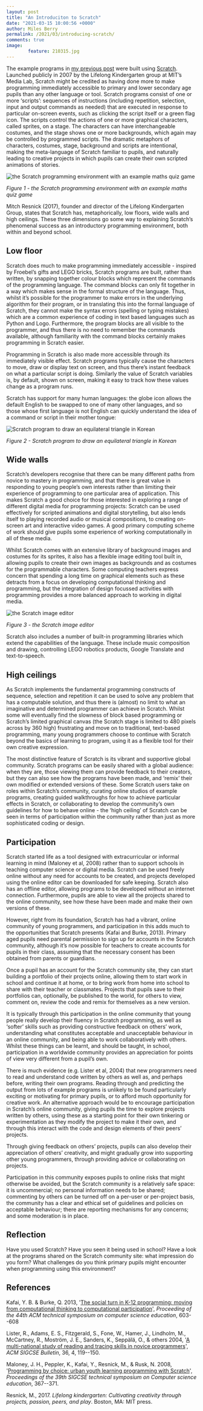 ```yaml
---
layout: post
title: "An Introduciton to Scratch"
date: "2021-03-15 10:00:56 +0000"
author: Miles Berry
permalink: /2021/03/introducing-scratch/
comments: true
image:
        feature: 210315.jpg
---
```


The example programs in [my previous post](/2021/03/programming/) were built using [Scratch](http://scratch.mit.edu). Launched publicly in 2007 by the Lifelong Kindergarten group at MIT’s Media Lab, Scratch might be credited as having done more to make programming immediately accessible to primary and lower secondary age pupils than any other language or tool. Scratch programs consist of one or more ‘scripts’: sequences of instructions (including repetition, selection, input and output commands as needed) that are executed in response to particular on-screen events, such as clicking the script itself or a green flag icon. The scripts control the actions of one or more graphical characters, called sprites, on a stage. The characters can have interchangeable costumes, and the stage shows one or more backgrounds, which again may be controlled by programmed scripts. The dramatic metaphors of characters, costumes, stage, background and scripts are intentional, making the meta-language of Scratch familiar to pupils, and naturally leading to creative projects in which pupils can create their own scripted animations of stories.

![the Scratch programming environment with an example maths quiz game](/images/Fig08.png) 

*Figure 1 - the Scratch programming environment with an example maths quiz game*

Mitch Resnick (2017), founder and director of the Lifelong Kindergarten Group, states that Scratch has, metaphorically, low floors, wide walls and high ceilings. These three dimensions go some way to explaining Scratch’s phenomenal success as an introductory programming environment, both within and beyond school.

## Low floor

Scratch does much to make programming immediately accessible - inspired by Froebel’s gifts and LEGO bricks, Scratch programs are built, rather than written, by snapping together colour blocks which represent the commands of the programming language. The command blocks can only fit together in a way which makes sense in the formal structure of the language. Thus, whilst it’s possible for the programmer to make errors in the underlying algorithm for their program, or in translating this into the formal language of Scratch, they cannot make the syntax errors (spelling or typing mistakes) which are a common experience of coding in text based languages such as Python and Logo. Furthermore, the program blocks are all visible to the programmer, and thus there is no need to remember the commands available, although familiarity with the command blocks certainly makes programming in Scratch easier.

Programming in Scratch is also made more accessible through its immediately visible effect. Scratch programs typically cause the characters to move, draw or display text on screen, and thus there’s instant feedback on what a particular script is doing. Similarly the value of Scratch variables is, by default, shown on screen, making it easy to track how these values change as a program runs. 

Scratch has support for many human languages: the globe icon allows the default English to be swapped to one of many other languages, and so those whose first language is not English can quickly understand the idea of a command or script in their mother tongue:

![Scratch program to draw an equilateral triangle in Korean](/images/Fig09.png)

*Figure 2 - Scratch program to draw an equilateral triangle in Korean*

## Wide walls

Scratch’s developers recognise that there can be many different paths from novice to mastery in programming, and that there is great value in responding to young people’s own interests rather than limiting their experience of programming to one particular area of application. This makes Scratch a good choice for those interested in exploring a range of different digital media for programming projects: Scratch can be used effectively for scripted animations and digital storytelling, but also lends itself to playing recorded audio or musical compositions, to creating on-screen art and interactive video games. A good primary computing scheme of work should give pupils some experience of working computationally in all of these media.

Whilst Scratch comes with an extensive library of background images and costumes for its sprites, it also has a flexible image editing tool built in, allowing pupils to create their own images as backgrounds and as costumes for the programmable characters. Some computing teachers express concern that spending a long time on graphical elements such as these detracts from a focus on developing computational thinking and programming, but the integration of design focussed activities with programming provides a more balanced approach to working in digital media.

![the Scratch image editor](/images/Fig10.png) 

*Figure 3 - the Scratch image editor*

Scratch also includes a number of built-in programming libraries which extend the capabilities of the language. These include music composition and drawing, controlling LEGO robotics products, Google Translate and text-to-speech.

## High ceilings

As Scratch implements the fundamental programming constructs of sequence, selection and repetition it can be used to solve any problem that has a computable solution, and thus there is (almost) no limit to what an imaginative and determined programmer can achieve in Scratch. Whilst some will eventually find the slowness of block based programming or Scratch’s limited graphical canvas (the Scratch stage is limited to 480 pixels across by 360 high) frustrating and move on to traditional, text-based programming, many young programmers choose to continue with Scratch beyond the basics of learning to program, using it as a flexible tool for their own creative expression.

The most distinctive feature of Scratch is its vibrant and supportive global community. Scratch programs can be easily shared with a global audience: when they are, those viewing them can provide feedback to their creators, but they can also see how the programs have been made, and ‘remix’ their own modified or extended versions of these. Some Scratch users take on roles within Scratch’s community, curating online studios of example programs, creating guided walkthroughs for how to achieve particular effects in Scratch, or collaborating to develop the community’s own guidelines for how to behave online - the ‘high ceiling’ of Scratch can be seen in terms of participation within the community rather than just as more sophisticated coding or design.

## Participation

Scratch started life as a tool designed with extracurricular or informal learning in mind (Maloney et al, 2008) rather than to support schools in teaching computer science or digital media. Scratch can be used freely online without any need for accounts to be created, and projects developed using the online editor can be downloaded for safe keeping. Scratch also has an offline editor, allowing programs to be developed without an internet connection. Furthermore, pupils are able to view all the projects shared to the online community, see how these have been made and make their own versions of these.

However, right from its foundation, Scratch has had a vibrant, online community of young programmers, and participation in this adds much to the opportunities that Scratch presents (Kafai and Burke, 2013).
Primary aged pupils need parental permission to sign up for accounts in the Scratch community, although it’s now possible for teachers to create accounts for pupils in their class, assuming that the necessary consent has been obtained from parents or guardians.

Once a pupil has an account for the Scratch community site, they can start building a portfolio of their projects online, allowing them to start work in school and continue it at home, or to bring work from home into school to share with their teacher or classmates. Projects that pupils save to their portfolios can, optionally, be published to the world, for others to view, comment on, review the code and remix for themselves as a new version.

It is typically through this participation in the online community that young people really develop their fluency in  Scratch programming, as well as ‘softer’ skills such as providing constructive feedback on others’ work, understanding what constitutes acceptable and unacceptable behaviour in an online community, and being able to work collaboratively with others. Whilst these things can be learnt, and should be taught,  in school, participation in a worldwide community provides an appreciation for points of view very different from a pupil’s own.

There is much evidence  (e.g. Lister et al, 2004) that new programmers need to read and understand code written by others as well as, and perhaps before, writing their own programs. Reading through and predicting the output from lots of example programs is unlikely to be found particularly exciting or motivating for primary pupils, or to afford much opportunity for creative work. An alternative approach would be to encourage participation in Scratch’s online community, giving pupils the time to explore projects written by others, using these as a starting point for their own tinkering or experimentation as they modify the project to make it their own, and through this interact with the code and design elements of their peers’ projects.

Through giving feedback on others’ projects, pupils can also develop their appreciation of others’ creativity, and might gradually grow into supporting other young programmers, through providing advice or collaborating on projects.

Participation in this community exposes pupils to online risks that might otherwise be avoided, but the Scratch community is a relatively safe space: it is uncommercial; no personal information needs to be shared; commenting by others can be turned off on a per-user or per-project basis, the community has a clear and ethical  set of guidelines and policies on acceptable behaviour; there are reporting mechanisms for any concerns; and some moderation is in place.

## Reflection

Have you used Scratch? Have you seen it being used in school? Have a look at the programs shared on the Scratch community site: what impression do you form? What challenges do you think primary pupils might encounter when programming using this environment?

## References

Kafai, Y. B. & Burke, Q. 2013, '[The social turn in K-12 programming: moving from computational thinking to computational participation](https://www.researchgate.net/publication/266653559_The_social_turn_in_K-12_programming_Moving_from_computational_thinking_to_computational_participation)', *Proceeding of the 44th ACM technical symposium on computer science education*, 603--608

Lister, R., Adams, E. S., Fitzgerald, S., Fone, W., Hamer, J., Lindholm, M., McCartney, R., Moström, J. E., Sanders, K., Seppälä, O., & others 2004, '[A multi-national study of reading and tracing skills in novice programmers](https://www.researchgate.net/publication/234800767_A_Multi-National_Study_of_Reading_and_Tracing_Skills_in_Novice_Programmers)', *ACM SIGCSE Bulletin*, 36, 4, 119--150.

Maloney, J. H., Peppler, K., Kafai, Y., Resnick, M., & Rusk, N. 2008, '[Programming by choice: urban youth learning programming with Scratch](https://web.media.mit.edu/~mres/papers/sigcse-08.pdf)', *Proceedings of the 39th SIGCSE technical symposium on Computer science education*, 367--371.

Resnick, M., 2017. *Lifelong kindergarten: Cultivating creativity through projects, passion, peers, and play*. Boston, MA: MIT press.